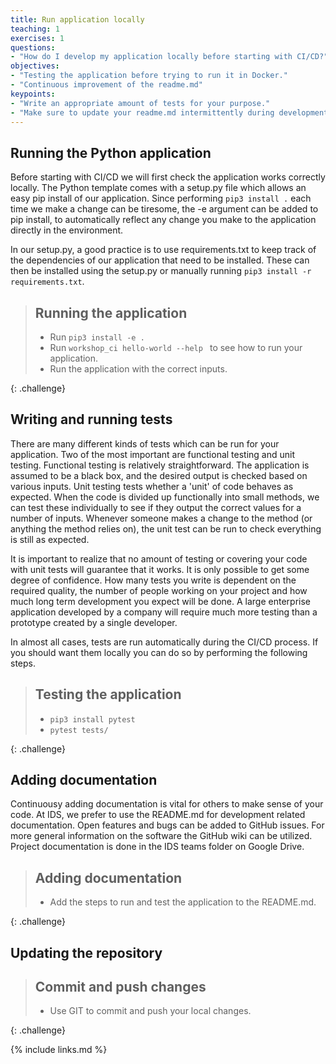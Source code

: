 ```yaml
---
title: Run application locally
teaching: 1
exercises: 1
questions:
- "How do I develop my application locally before starting with CI/CD?"
objectives:
- "Testing the application before trying to run it in Docker."
- "Continuous improvement of the readme.md"
keypoints:
- "Write an appropriate amount of tests for your purpose."
- "Make sure to update your readme.md intermittently during development."
---
```


## Running the Python application

Before starting with CI/CD we will first check the application works correctly locally. The Python template comes with a setup.py file which allows an easy pip install of our application. Since performing ```pip3 install .``` each time we make a change can be tiresome, the -e argument can be added to pip install, to automatically reflect any change you make to the application directly in the environment.

In our setup.py, a good practice is to use requirements.txt to keep track of the dependencies of our application that need to be installed. These can then be installed using the setup.py or manually running ```pip3 install -r requirements.txt```.

> ## Running the application
>
> * Run ```pip3 install -e .  ```
> * Run ```workshop_ci hello-world --help ```  to see how to run your application.
> * Run the application with the correct inputs.
>
{: .challenge}

## Writing and running tests

There are many different kinds of tests which can be run for your application. Two of the most important are functional testing and unit testing. Functional testing is relatively straightforward. The application is assumed to be a black box, and the desired output is checked based on various inputs. Unit testing tests whether a 'unit' of code behaves as expected. When the code is divided up functionally into small methods, we can test these individually to see if they output the correct values for a number of inputs. Whenever someone makes a change to the method (or anything the method relies on), the unit test can be run to check everything is still as expected.

It is important to realize that no amount of testing or covering your code with unit tests will guarantee that it works. It is only possible to get some degree of confidence. How many tests you write is dependent on the required quality, the number of people working on your project and how much long term development you expect will be done. A large enterprise application developed by a company will require much more testing than a prototype created by a single developer. 

In almost all cases, tests are run automatically during the CI/CD process. If you should want them locally you can do so by performing the following steps.

> ## Testing the application
>
> *   ```pip3 install pytest ```
> *   ```pytest tests/``` 
>
{: .challenge}

## Adding documentation

Continuousy adding documentation is vital for others to make sense of your code. At IDS, we prefer to use the README.md for development related documentation. Open features and bugs can be added to GitHub issues. For more general information on the software the GitHub wiki can be utilized. Project documentation is done in the IDS teams folder on Google Drive.

> ## Adding documentation
>
> *   Add the steps to run and test the application to the README.md.
>
{: .challenge}

## Updating the repository

> ## Commit and push changes
>
> *   Use GIT to commit and push your local changes.
>
{: .challenge}

{% include links.md %}